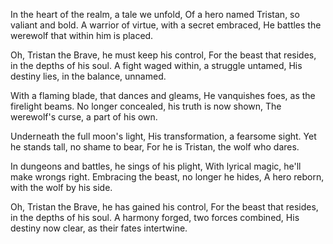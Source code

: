 In the heart of the realm, a tale we unfold,
Of a hero named Tristan, so valiant and bold.
A warrior of virtue, with a secret embraced,
He battles the werewolf that within him is placed.

Oh, Tristan the Brave, he must keep his control,
For the beast that resides, in the depths of his soul.
A fight waged within, a struggle untamed,
His destiny lies, in the balance, unnamed.

With a flaming blade, that dances and gleams,
He vanquishes foes, as the firelight beams.
No longer concealed, his truth is now shown,
The werewolf's curse, a part of his own.

Underneath the full moon's light,
His transformation, a fearsome sight.
Yet he stands tall, no shame to bear,
For he is Tristan, the wolf who dares.

In dungeons and battles, he sings of his plight,
With lyrical magic, he'll make wrongs right.
Embracing the beast, no longer he hides,
A hero reborn, with the wolf by his side.

Oh, Tristan the Brave, he has gained his control,
For the beast that resides, in the depths of his soul.
A harmony forged, two forces combined,
His destiny now clear, as their fates intertwine.
